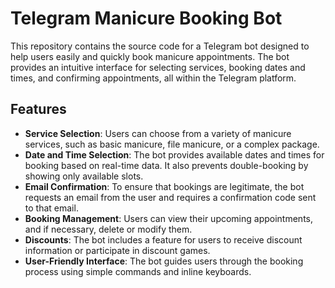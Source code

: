 # **Telegram Manicure Booking Bot**

This repository contains the source code for a Telegram bot designed to help users easily and quickly book manicure appointments. The bot provides an intuitive interface for selecting services, booking dates and times, and confirming appointments, all within the Telegram platform.

## **Features**

- **Service Selection**: Users can choose from a variety of manicure services, such as basic manicure, file manicure, or a complex package.
- **Date and Time Selection**: The bot provides available dates and times for booking based on real-time data. It also prevents double-booking by showing only available slots.
- **Email Confirmation**: To ensure that bookings are legitimate, the bot requests an email from the user and requires a confirmation code sent to that email.
- **Booking Management**: Users can view their upcoming appointments, and if necessary, delete or modify them.
- **Discounts**: The bot includes a feature for users to receive discount information or participate in discount games.
- **User-Friendly Interface**: The bot guides users through the booking process using simple commands and inline keyboards.

